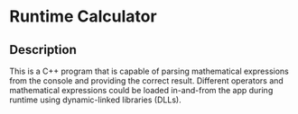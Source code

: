 # Runtime Calculator
## Description
This is a C++ program that is capable of parsing mathematical expressions from the console and providing the correct result. Different operators and mathematical expressions could be loaded in-and-from the app during runtime using dynamic-linked libraries (DLLs).
